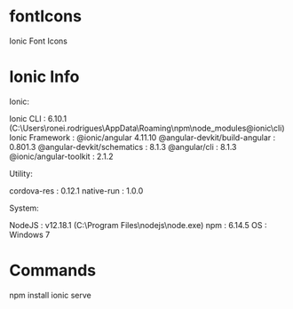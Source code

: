 # fontIcons
Ionic Font Icons
# Ionic Info
Ionic:

   Ionic CLI                     : 6.10.1 (C:\Users\ronei.rodrigues\AppData\Roaming\npm\node_modules\@ionic\cli)
   Ionic Framework               : @ionic/angular 4.11.10
   @angular-devkit/build-angular : 0.801.3
   @angular-devkit/schematics    : 8.1.3
   @angular/cli                  : 8.1.3
   @ionic/angular-toolkit        : 2.1.2

Utility:

   cordova-res : 0.12.1
   native-run  : 1.0.0

System:

   NodeJS : v12.18.1 (C:\Program Files\nodejs\node.exe)
   npm    : 6.14.5
   OS     : Windows 7
# Commands
npm install
ionic serve 
